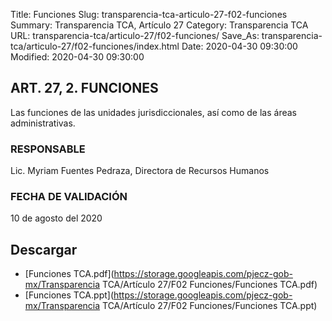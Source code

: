 Title: Funciones
Slug: transparencia-tca-articulo-27-f02-funciones
Summary: Transparencia TCA, Artículo 27
Category: Transparencia TCA
URL: transparencia-tca/articulo-27/f02-funciones/
Save_As: transparencia-tca/articulo-27/f02-funciones/index.html
Date: 2020-04-30 09:30:00
Modified: 2020-04-30 09:30:00


## ART. 27, 2. FUNCIONES

Las funciones de las unidades jurisdiccionales, así como de las áreas administrativas.

### RESPONSABLE

Lic. Myriam Fuentes Pedraza, Directora de Recursos Humanos

### FECHA DE VALIDACIÓN

10 de agosto del 2020


## Descargar


* [Funciones TCA.pdf](https://storage.googleapis.com/pjecz-gob-mx/Transparencia TCA/Artículo 27/F02 Funciones/Funciones TCA.pdf)
* [Funciones TCA.ppt](https://storage.googleapis.com/pjecz-gob-mx/Transparencia TCA/Artículo 27/F02 Funciones/Funciones TCA.ppt)



